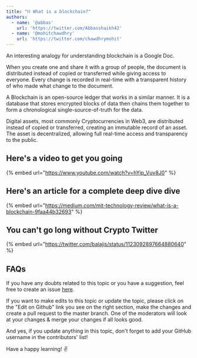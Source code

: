 ```yaml
---
title: "⛓ What is a blockchain?"
authors:
  - name: '@abbas'
    url: 'https://twitter.com/Abbasshaikh42'
  - name: '@mohitchawdhry'
    url: 'https://twitter.com/chawdhrymohit'
---
```


An interesting analogy for understanding blockchain is a Google Doc.

When you create one and share it with a group of people, the document is distributed instead of copied or transferred while giving access to everyone. Every change is recorded in real-time with a transparent history of who made what change to the document.

A Blockchain is an open-source ledger that works in a similar manner. It is a database that stores encrypted blocks of data then chains them together to form a chronological single-source-of-truth for the data.

Digital assets, most commonly Cryptocurrencies in Web3, are distributed instead of copied or transferred, creating an immutable record of an asset. The asset is decentralized, allowing full real-time access and transparency to the public.

## Here's a video to get you going

{% embed url="https://www.youtube.com/watch?v=hYip_Vuv8J0" %}

## Here's an article for a complete deep dive dive

{% embed url="https://medium.com/mit-technology-review/what-is-a-blockchain-9faa44b32693" %}

## You can't go long without Crypto Twitter

{% embed url="https://twitter.com/balajis/status/1123092897664880640" %}

## FAQs

If you have any doubts related to this topic or you have a suggestion, feel free to create an issue [here](https://github.com/SuperteamDAO/ground-zero/issues).

If you want to make edits to this topic or update the topic, please click on the "Edit on Github" link you see on the right section, make the changes and create a pull request to the master branch. One of the moderators will look at your changes & merge your changes if all looks good.

And yes, if you update anything in this topic, don't forget to add your GitHub username in the contributors' list!

Have a happy learning! ✌️
